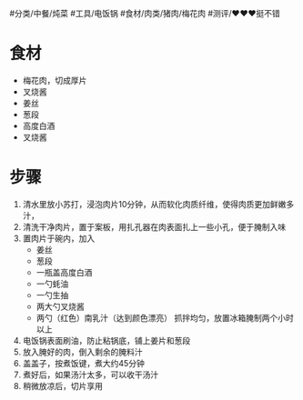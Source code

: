 #分类/中餐/炖菜 
#工具/电饭锅 #食材/肉类/猪肉/梅花肉 
#测评/❤️❤️❤️挺不错

# 食材
- 梅花肉，切成厚片
- 叉烧酱
- 姜丝
- 葱段
- 高度白酒
- 叉烧酱

# 步骤
1. 清水里放小苏打，浸泡肉片10分钟，从而软化肉质纤维，使得肉质更加鲜嫩多汁，
2. 清洗干净肉片，置于案板，用扎孔器在肉表面扎上一些小孔，便于腌制入味
3. 置肉片于碗内，加入
   - 姜丝
   - 葱段
   - 一瓶盖高度白酒
   - 一勺蚝油
   - 一勺生抽
   - 两大勺叉烧酱
   - 两勺（红色）南乳汁（达到颜色漂亮）
    抓拌均匀，放置冰箱腌制两个小时以上
1. 电饭锅表面刷油，防止粘锅底，铺上姜片和葱段
2. 放入腌好的肉，倒入剩余的腌料汁
3. 盖盖子，按煮饭键，煮大约45分钟
4. 煮好后，如果汤汁太多，可以收干汤汁
5. 稍微放凉后，切片享用